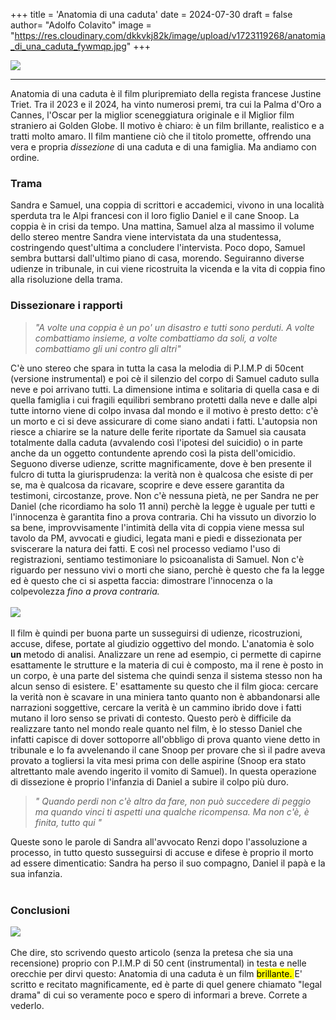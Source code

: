 +++
title = 'Anatomia di una caduta'
date = 2024-07-30
draft = false
author= "Adolfo Colavito"
image = "https://res.cloudinary.com/dkkvkj82k/image/upload/v1723119268/anatomia_di_una_caduta_fywmqp.jpg"
+++ 

<img src="https://res.cloudinary.com/dkkvkj82k/image/upload/v1723117592/AnatomiaCaduta_wltd6d.png" class="img-fluid">
<hr>


<p>
Anatomia di una caduta è il film pluripremiato della regista francese Justine Triet. Tra il 2023 e il 2024, ha vinto numerosi premi, tra cui la Palma d'Oro a Cannes, l'Oscar per la miglior sceneggiatura originale e il Miglior film straniero ai Golden Globe. Il motivo è chiaro: è un film brillante, realistico e a tratti molto amaro.
Il film mantiene ciò che il titolo promette, offrendo una vera e propria <em> dissezione </em> di una caduta e di una famiglia. Ma andiamo con ordine.
<h3>Trama</h3>
<p>Sandra e Samuel, una coppia di scrittori e accademici, vivono in una località sperduta tra le Alpi francesi con il loro figlio Daniel e il cane Snoop. La coppia è in crisi da tempo. Una mattina, Samuel alza al massimo il volume dello stereo mentre Sandra viene intervistata da una studentessa, costringendo quest'ultima a concludere l'intervista. Poco dopo, Samuel sembra buttarsi dall'ultimo piano di casa, morendo. Seguiranno diverse udienze in tribunale, in cui viene ricostruita la vicenda e la vita di coppia fino alla risoluzione della trama.  </p>
<h3>Dissezionare i rapporti </h3>

<blockquote> <em> "A volte una coppia è un po' un disastro e tutti sono perduti. A volte combattiamo insieme, a volte combattiamo da soli, a volte combattiamo gli uni contro gli altri" </em> </blockquote>

C'è uno stereo che spara in tutta la casa la melodia di P.I.M.P di 50cent (versione instrumental) e poi cè il silenzio del corpo di Samuel caduto sulla neve e poi arrivano tutti. La dimensione intima e solitaria di quella casa e di quella famiglia i cui fragili equilibri sembrano protetti dalla neve e dalle alpi tutte intorno viene di colpo invasa dal mondo e il motivo è presto detto: c'è un morto e ci si deve assicurare di come siano andati i fatti. L'autopsia non riesce a chiarire se la nature delle ferite riportate da Samuel sia causata totalmente dalla caduta (avvalendo così l'ipotesi del suicidio) o in parte anche da un oggetto contundente aprendo così la pista dell'omicidio. Seguono diverse udienze, scritte magnificamente, dove è ben presente il fulcro di tutta la giurisprudenza: la verità non è qualcosa che esiste di per se, ma è qualcosa da ricavare, scoprire e deve essere garantita da testimoni, circostanze, prove. Non c'è nessuna pietà, ne per Sandra ne per Daniel (che ricordiamo ha solo 11 anni) perchè la legge è uguale per tutti e l'innocenza è garantita fino a prova contraria. Chi ha vissuto un divorzio lo sa bene, improvvisamente l'intimità della vita di coppia viene messa sul tavolo da PM, avvocati e giudici, legata mani e piedi e dissezionata per sviscerare la natura dei fatti. E così nel processo vediamo l'uso di registrazioni, sentiamo testimoniare lo psicoanalista di Samuel. Non c'è riguardo per nessuno vivi o morti che siano, perchè è questo che fa la legge ed è questo che ci si aspetta faccia: dimostrare l'innocenza o la colpevolezza <em>  fino a prova contraria.  </em> <br><br>
<img src ="https://res.cloudinary.com/dkkvkj82k/image/upload/v1723117590/Daniel_yy5qx5.jpg" class="img-fluid"> <br> <br>
Il film  è quindi per buona parte un susseguirsi di udienze, ricostruzioni, accuse, difese, portate al giudizio oggettivo del mondo. L'anatomia è solo <strong> un </strong> metodo di analisi. Analizzare un rene ad esempio,  ci permette di capirne esattamente le strutture e la materia di cui è composto, ma il rene è posto in un corpo, è una parte del sistema che quindi senza il sistema stesso non ha alcun senso di esistere. E' esattamente su questo che il film gioca: cercare la verità non è scavare in una miniera tanto quanto non è abbandonarsi alle narrazioni soggettive, cercare la verità è un cammino ibrido dove i fatti mutano il loro senso se privati di contesto. Questo però è difficile da realizzare tanto nel mondo reale quanto nel film, è lo stesso Daniel che  infatti capisce di dover sottoporre all'obbligo di prova quanto viene detto in tribunale e lo fa avvelenando il cane Snoop per provare che sì il padre aveva provato a togliersi la vita mesi prima con delle aspirine (Snoop era stato altrettanto male avendo ingerito il vomito di Samuel). In questa operazione di dissezione è proprio l'infanzia di  Daniel a subire il colpo più duro.
<blockquote> <em> " Quando perdi non c'è altro da fare, non può succedere di peggio ma quando vinci ti aspetti una qualche ricompensa. Ma non c'è, è finita, tutto qui " </em> </blockquote>
Queste sono le parole di Sandra all'avvocato Renzi dopo l'assoluzione a processo, in tutto questo susseguirsi di accuse e difese è proprio il morto ad essere dimenticatio: Sandra ha perso il suo compagno, Daniel il papà e la sua infanzia.
<br> <br>
<h3> Conclusioni </h3>
<img src="https://res.cloudinary.com/dkkvkj82k/image/upload/v1723117591/Anatomia2_zibkpx.png" class="img-fluid" >
<br> <br>
Che dire, sto scrivendo questo articolo (senza la pretesa che sia una recensione) proprio con P.I.M.P di 50 cent (instrumental) in testa e nelle orecchie per dirvi questo: Anatomia di una caduta è un film <mark> brillante. </mark> E' scritto e recitato magnificamente, ed è parte di quel genere chiamato "legal drama" di cui so veramente poco e spero di informari a breve. Correte a vederlo. 
<br><br>
 
</p> 